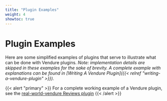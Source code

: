 ```yaml
---
title: "Plugin Examples"
weight: 4
showtoc: true
---
```


# Plugin Examples 

Here are some simplified examples of plugins that serve to illustrate what can be done with Vendure plugins. *Note: implementation details are skipped in these examples for the sake of brevity. A complete example with explanations can be found in [Writing A Vendure Plugin]({{< relref "writing-a-vendure-plugin" >}}).*

{{< alert "primary" >}}
  For a complete working example of a Vendure plugin, see the [real-world-vendure Reviews plugin](https://github.com/vendure-ecommerce/real-world-vendure/tree/master/src/plugins/reviews)
{{< /alert >}}
